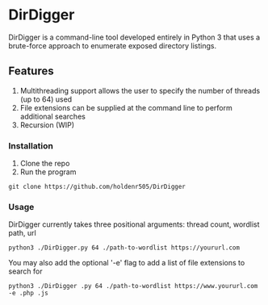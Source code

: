 # DirDigger
DirDigger is a command-line tool developed entirely in Python 3 that uses a brute-force approach to enumerate exposed directory listings.
## Features
1. Multithreading support allows the user to specify the number of threads (up to 64) used
2. File extensions can be supplied at the command line to perform additional searches
3. Recursion (WIP)

### Installation
1. Clone the repo
2. Run the program
```
git clone https://github.com/holdenr505/DirDigger
```
### Usage
DirDigger currently takes three positional arguments: thread count, wordlist path, url

```
python3 ./DirDigger.py 64 ./path-to-wordlist https://yoururl.com
```
You may also add the optional '-e' flag to add a list of file extensions to search for

```
python3 ./DirDigger .py 64 ./path-to-wordlist https://www.yoururl.com -e .php .js
```
